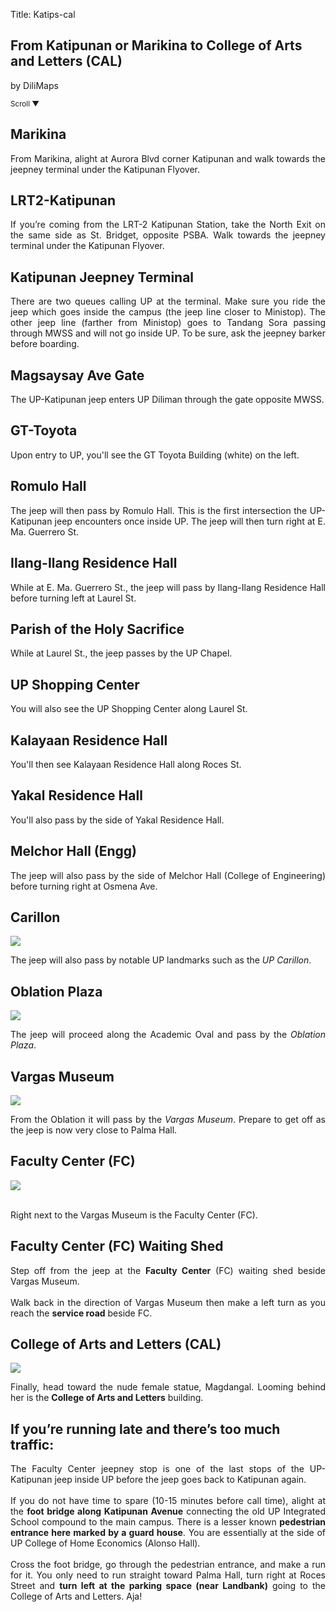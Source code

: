 Title: Katips-cal

  <section id='cover' class='cover active'>
    <h1>From Katipunan or Marikina to College of Arts and Letters (CAL)</h1>
    <p>by DiliMaps</p>
    <small class='scroll'>Scroll ▼</small>
  </section>

<section id='marikina'>
<h2>Marikina</h2>
<p align='justify'>From Marikina, alight at Aurora Blvd corner Katipunan and walk towards the jeepney terminal under the Katipunan Flyover.
</p>
</section>

<section id='lrt2'>
<h2>LRT2-Katipunan</h2>
<p align='justify'>If you’re coming from the LRT-2 Katipunan Station, take the North Exit on the same side as St. Bridget, opposite PSBA. Walk towards the jeepney terminal under the Katipunan Flyover.
</p>
</section>

<section id='katips'>
<h2>Katipunan Jeepney Terminal</h2>
<p align='justify'>There are two queues calling UP at the terminal. Make sure you ride the jeep which goes inside the campus (the jeep line closer to Ministop). The other jeep line (farther from Ministop) goes to Tandang Sora passing through MWSS and will not go inside UP. To be sure, ask the jeepney barker before boarding.
</p>
</section>

<section id='magsaysay-gate'>
<h2>Magsaysay Ave Gate</h2>
<p align='justify'>The UP-Katipunan jeep enters UP Diliman through the gate opposite MWSS.
</p>
</section>

<section id='gt-toyota'>
<h2>GT-Toyota</h2>
<p align='justify'>Upon entry to UP, you'll see the GT Toyota Building (white) on the left.
</p>
</section>

<section id='romulo'>
<h2>Romulo Hall</h2>
<p align='justify'>The jeep will then pass by Romulo Hall. This is the first intersection the UP-Katipunan jeep encounters once inside UP. The jeep will then turn right at E. Ma. Guerrero St.
</p>
</section>

<section id='ilangilang'>
<h2>Ilang-Ilang Residence Hall</h2>
<p align='justify'> While at E. Ma. Guerrero St., the jeep will pass by Ilang-Ilang Residence Hall before turning left at Laurel St.
</p>
</section>

<section id='chapel'>
<h2>Parish of the Holy Sacrifice</h2>
<p align='justify'>While at Laurel St., the jeep passes by the UP Chapel.
</p>
</section>

<section id='sc'>
<h2>UP Shopping Center</h2>
<p align='justify'> You will also see the UP Shopping Center along Laurel St.
</section>

<section id='kalay'>
<h2>Kalayaan Residence Hall</h2>
<p align='justify'> You'll then see Kalayaan Residence Hall along Roces St. </p>
</section>

<section id='yakal'>
<h2>Yakal Residence Hall</h2>
<p align='justify'> You'll also pass by the side of Yakal Residence Hall. </p>
</section>

<section id='engg'>
<h2>Melchor Hall (Engg)</h2>
<p align='justify'> The jeep will also pass by the side of Melchor Hall (College of Engineering) before turning right at Osmena Ave.</p>
</section>

<section id='carillon'>
<h2>Carillon</h2>
<img src='https://lh5.googleusercontent.com/0vpmOU67QTBC64g9qIDGbJIGD6xfGpUw8bAUJqo4rbH2cywfa6zbBzHQeFJQLhWYwXZ1xscBPi2XNYDN4xwtJhAsQDuwLHThYXuLsa6v7CEgOAhp--7UwPnR'>
<p>The jeep will also pass by notable UP landmarks such as the <i>UP Carillon</i>.</p>
</section>

<section id='oble'>
<h2>Oblation Plaza</h2>
<img src='https://lh5.googleusercontent.com/Yz5J2JH1WOC3rDIvLnC-0kHeuK0F7Q8I7KXhRWGsx79Ev4f_xbZFySb49DLnGdWV-52yjPxcneu3kx2XpNdRy_e7hNYH-41eLrYwb7Q5HBn8saCd2RuffH4d'>
<p align='justify'>The jeep will proceed along the Academic Oval and pass by the <i>Oblation Plaza</i>.</p>
</section>
    
<section id='vargas'>
<h2>Vargas Museum</h2>
<img src='https://lh3.googleusercontent.com/RR2Zn75jAHCg1n62J32i_zhJ4aNVA8x38bhClXbHk3_okI5LXiN04pqO_lCGve3agAQhDhSiBQQCibffDNJO4nnulKvz1AvCwBeqDcqrbZpHJ1ODzl-RpzbY'>
<p align='justify'>From the Oblation it will pass by the <i>Vargas Museum</i>. Prepare to get off as the jeep is now very close to Palma Hall.</p>
</section>
  
<section id='fc'>
<h2>Faculty Center (FC)</h2>
<img src='https://lh5.googleusercontent.com/t_vjv4y-qyiDaJjHBxTpikavsADYACZNs_uLK3_oIS53g9EeP9uexJCJdflxiqQegZrpgA-W0eduFy_F19tBTK2NzBeNRFx-Q2R9IO2evqSOD8tCKcbH-M0e'>
<br><br>
<p align='justify'>Right next to the Vargas Museum is the Faculty Center (FC).</p>
</section>
  
<section id='fc-stop'>
<h2>Faculty Center (FC) Waiting Shed</h2>
<p align='justify'>Step off from the jeep at the <b>Faculty Center</b> (FC) waiting shed beside Vargas Museum.
  <br><br>
Walk back in the direction of Vargas Museum then make a left turn as you reach the <b>service road</b> beside FC.</p>
</section>

<section id='cal'>
<h2>College of Arts and Letters (CAL)</h2>
<img src='https://lh6.googleusercontent.com/7O8KqiUUafzyctqoYlZ7pUqo0gVjctpwHc1l7kwHK8kajm3XCzNFdubfIOBiVOlgF7rOMPKZLwL6z_tUuaF0_GB9G3BgXs390wcoGTLqHBtiIYNd_skxWstZ'>
<p align='justify'>Finally, head toward the nude female statue, Magdangal. Looming behind her is the <b>College of Arts and Letters</b> building.</p>
</section>

<section id='che'>
<h2>If you’re running late and there’s too much traffic:</h2>
<p align="justify">The Faculty Center jeepney stop is one of the last stops of the UP-Katipunan jeep inside UP before the jeep goes back to Katipunan again.
<br><br>
If you do not have time to spare (10-15 minutes before call time), alight at the <b>foot bridge along Katipunan Avenue</b> connecting the old UP Integrated School compound to the main campus. There is a lesser known <b>pedestrian entrance here marked by a guard house</b>. You are essentially at the side of UP College of Home Economics (Alonso Hall).
    <br><br>
    Cross the foot bridge, go through the pedestrian entrance, and make a run for it. You only need to run straight toward Palma Hall, turn right at Roces Street and <b>turn left at the parking space (near Landbank)</b> going to the College of Arts and Letters. Aja!</p>
  </section>
